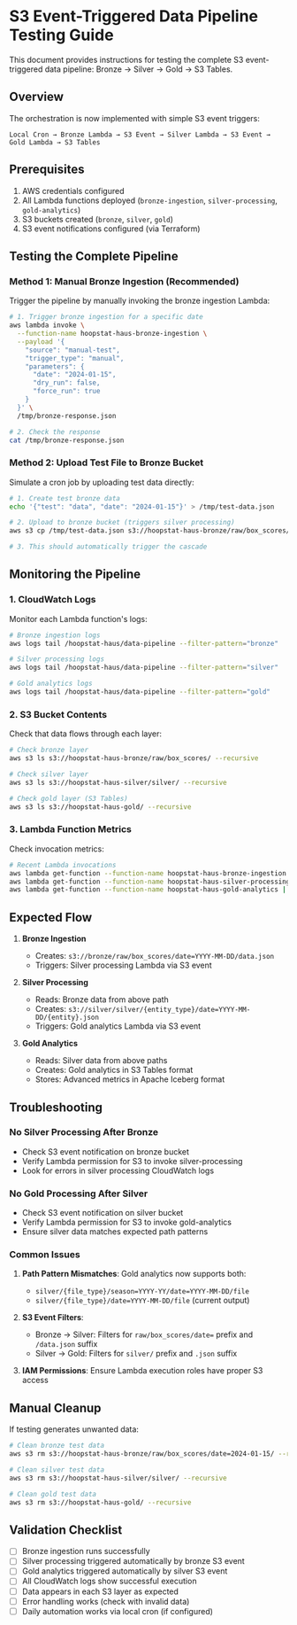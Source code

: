 # S3 Event-Triggered Data Pipeline Testing Guide

This document provides instructions for testing the complete S3 event-triggered data pipeline: Bronze → Silver → Gold → S3 Tables.

## Overview

The orchestration is now implemented with simple S3 event triggers:

```
Local Cron → Bronze Lambda → S3 Event → Silver Lambda → S3 Event → Gold Lambda → S3 Tables
```

## Prerequisites

1. AWS credentials configured
2. All Lambda functions deployed (`bronze-ingestion`, `silver-processing`, `gold-analytics`) 
3. S3 buckets created (`bronze`, `silver`, `gold`)
4. S3 event notifications configured (via Terraform)

## Testing the Complete Pipeline

### Method 1: Manual Bronze Ingestion (Recommended)

Trigger the pipeline by manually invoking the bronze ingestion Lambda:

```bash
# 1. Trigger bronze ingestion for a specific date
aws lambda invoke \
  --function-name hoopstat-haus-bronze-ingestion \
  --payload '{
    "source": "manual-test", 
    "trigger_type": "manual",
    "parameters": {
      "date": "2024-01-15",
      "dry_run": false,
      "force_run": true
    }
  }' \
  /tmp/bronze-response.json

# 2. Check the response
cat /tmp/bronze-response.json
```

### Method 2: Upload Test File to Bronze Bucket

Simulate a cron job by uploading test data directly:

```bash
# 1. Create test bronze data
echo '{"test": "data", "date": "2024-01-15"}' > /tmp/test-data.json

# 2. Upload to bronze bucket (triggers silver processing)
aws s3 cp /tmp/test-data.json s3://hoopstat-haus-bronze/raw/box_scores/date=2024-01-15/data.json

# 3. This should automatically trigger the cascade
```

## Monitoring the Pipeline

### 1. CloudWatch Logs

Monitor each Lambda function's logs:

```bash
# Bronze ingestion logs
aws logs tail /hoopstat-haus/data-pipeline --filter-pattern="bronze"

# Silver processing logs  
aws logs tail /hoopstat-haus/data-pipeline --filter-pattern="silver"

# Gold analytics logs
aws logs tail /hoopstat-haus/data-pipeline --filter-pattern="gold"
```

### 2. S3 Bucket Contents

Check that data flows through each layer:

```bash
# Check bronze layer
aws s3 ls s3://hoopstat-haus-bronze/raw/box_scores/ --recursive

# Check silver layer
aws s3 ls s3://hoopstat-haus-silver/silver/ --recursive

# Check gold layer (S3 Tables)
aws s3 ls s3://hoopstat-haus-gold/ --recursive
```

### 3. Lambda Function Metrics

Check invocation metrics:

```bash
# Recent Lambda invocations
aws lambda get-function --function-name hoopstat-haus-bronze-ingestion | jq '.Configuration.LastModified'
aws lambda get-function --function-name hoopstat-haus-silver-processing | jq '.Configuration.LastModified'  
aws lambda get-function --function-name hoopstat-haus-gold-analytics | jq '.Configuration.LastModified'
```

## Expected Flow

1. **Bronze Ingestion**
   - Creates: `s3://bronze/raw/box_scores/date=YYYY-MM-DD/data.json`
   - Triggers: Silver processing Lambda via S3 event

2. **Silver Processing** 
   - Reads: Bronze data from above path
   - Creates: `s3://silver/silver/{entity_type}/date=YYYY-MM-DD/{entity}.json`
   - Triggers: Gold analytics Lambda via S3 event

3. **Gold Analytics**
   - Reads: Silver data from above paths
   - Creates: Gold analytics in S3 Tables format
   - Stores: Advanced metrics in Apache Iceberg format

## Troubleshooting

### No Silver Processing After Bronze
- Check S3 event notification on bronze bucket
- Verify Lambda permission for S3 to invoke silver-processing
- Look for errors in silver processing CloudWatch logs

### No Gold Processing After Silver  
- Check S3 event notification on silver bucket
- Verify Lambda permission for S3 to invoke gold-analytics
- Ensure silver data matches expected path patterns

### Common Issues

1. **Path Pattern Mismatches**: Gold analytics now supports both:
   - `silver/{file_type}/season=YYYY-YY/date=YYYY-MM-DD/file`
   - `silver/{file_type}/date=YYYY-MM-DD/file` (current output)

2. **S3 Event Filters**: 
   - Bronze → Silver: Filters for `raw/box_scores/date=` prefix and `/data.json` suffix
   - Silver → Gold: Filters for `silver/` prefix and `.json` suffix

3. **IAM Permissions**: Ensure Lambda execution roles have proper S3 access

## Manual Cleanup

If testing generates unwanted data:

```bash
# Clean bronze test data
aws s3 rm s3://hoopstat-haus-bronze/raw/box_scores/date=2024-01-15/ --recursive

# Clean silver test data  
aws s3 rm s3://hoopstat-haus-silver/silver/ --recursive

# Clean gold test data
aws s3 rm s3://hoopstat-haus-gold/ --recursive
```

## Validation Checklist

- [ ] Bronze ingestion runs successfully
- [ ] Silver processing triggered automatically by bronze S3 event
- [ ] Gold analytics triggered automatically by silver S3 event  
- [ ] All CloudWatch logs show successful execution
- [ ] Data appears in each S3 layer as expected
- [ ] Error handling works (check with invalid data)
- [ ] Daily automation works via local cron (if configured)